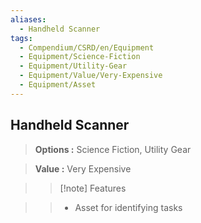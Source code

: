 ```yaml
---
aliases:
  - Handheld Scanner
tags:
  - Compendium/CSRD/en/Equipment
  - Equipment/Science-Fiction
  - Equipment/Utility-Gear
  - Equipment/Value/Very-Expensive
  - Equipment/Asset
---
```

  
    
## Handheld Scanner    
    
>    
> **Options :** Science Fiction, Utility Gear    
> **Value :** Very Expensive    
>>[!note] Features    
>> - Asset for identifying tasks